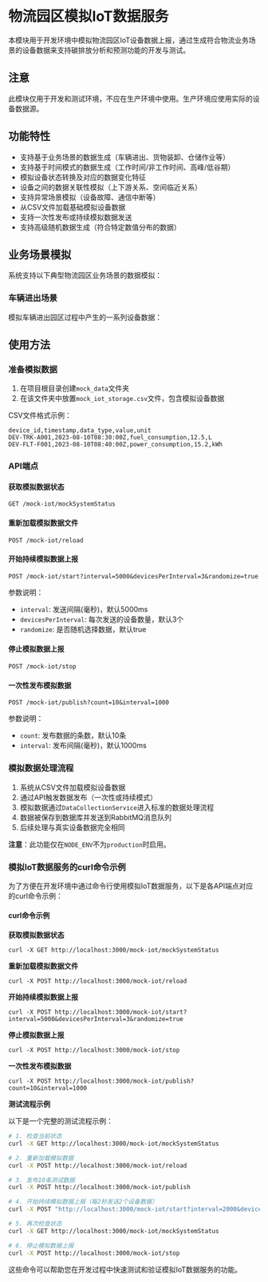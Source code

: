 # 物流园区模拟IoT数据服务

本模块用于开发环境中模拟物流园区IoT设备数据上报，通过生成符合物流业务场景的设备数据来支持碳排放分析和预测功能的开发与测试。

## 注意

此模块仅用于开发和测试环境，不应在生产环境中使用。生产环境应使用实际的设备数据源。

## 功能特性

- 支持基于业务场景的数据生成（车辆进出、货物装卸、仓储作业等）
- 支持基于时间模式的数据生成（工作时间/非工作时间、高峰/低谷期）
- 模拟设备状态转换及对应的数据变化特征
- 设备之间的数据关联性模拟（上下游关系、空间临近关系）
- 支持异常场景模拟（设备故障、通信中断等）
- 从CSV文件加载基础模拟设备数据
- 支持一次性发布或持续模拟数据发送
- 支持高级随机数据生成（符合特定数值分布的数据）

## 业务场景模拟

系统支持以下典型物流园区业务场景的数据模拟：

### 车辆进出场景
模拟车辆进出园区过程中产生的一系列设备数据：

## 使用方法

### 准备模拟数据

1. 在项目根目录创建`mock_data`文件夹
2. 在该文件夹中放置`mock_iot_storage.csv`文件，包含模拟设备数据

CSV文件格式示例：

```csv
device_id,timestamp,data_type,value,unit
DEV-TRK-A001,2023-08-10T08:30:00Z,fuel_consumption,12.5,L
DEV-FLT-F001,2023-08-10T08:40:00Z,power_consumption,15.2,kWh
```


### API端点

#### 获取模拟数据状态
```
GET /mock-iot/mockSystemStatus
```

#### 重新加载模拟数据文件
```
POST /mock-iot/reload
```

#### 开始持续模拟数据上报
```
POST /mock-iot/start?interval=5000&devicesPerInterval=3&randomize=true
```

参数说明：
- `interval`: 发送间隔(毫秒)，默认5000ms
- `devicesPerInterval`: 每次发送的设备数量，默认3个
- `randomize`: 是否随机选择数据，默认true

#### 停止模拟数据上报
```
POST /mock-iot/stop
```

#### 一次性发布模拟数据
```
POST /mock-iot/publish?count=10&interval=1000
```

参数说明：
- `count`: 发布数据的条数，默认10条
- `interval`: 发布间隔(毫秒)，默认1000ms

### 模拟数据处理流程

1. 系统从CSV文件加载模拟设备数据
2. 通过API触发数据发布（一次性或持续模式）
3. 模拟数据通过`DataCollectionService`进入标准的数据处理流程
4. 数据被保存到数据库并发送到RabbitMQ消息队列
5. 后续处理与真实设备数据完全相同

**注意**：此功能仅在`NODE_ENV`不为`production`时启用。

### 模拟IoT数据服务的curl命令示例
为了方便在开发环境中通过命令行使用模拟IoT数据服务，以下是各API端点对应的curl命令示例：

#### curl命令示例
**获取模拟数据状态**
```
curl -X GET http://localhost:3000/mock-iot/mockSystemStatus
```

**重新加载模拟数据文件**
```
curl -X POST http://localhost:3000/mock-iot/reload
```

**开始持续模拟数据上报**
```
curl -X POST http://localhost:3000/mock-iot/start?interval=5000&devicesPerInterval=3&randomize=true
```

**停止模拟数据上报**
```
curl -X POST http://localhost:3000/mock-iot/stop
```

**一次性发布模拟数据**
```
curl -X POST http://localhost:3000/mock-iot/publish?count=10&interval=1000
```

**测试流程示例**

以下是一个完整的测试流程示例：

```bash
# 1. 检查当前状态
curl -X GET http://localhost:3000/mock-iot/mockSystemStatus

# 2. 重新加载模拟数据
curl -X POST http://localhost:3000/mock-iot/reload

# 3. 发布10条测试数据
curl -X POST http://localhost:3000/mock-iot/publish

# 4. 开始持续模拟数据上报（每2秒发送2个设备数据）
curl -X POST "http://localhost:3000/mock-iot/start?interval=2000&devicesPerInterval=2"

# 5. 再次检查状态
curl -X GET http://localhost:3000/mock-iot/mockSystemStatus

# 6. 停止模拟数据上报
curl -X POST http://localhost:3000/mock-iot/stop
```

这些命令可以帮助您在开发过程中快速测试和验证模拟IoT数据服务的功能。

